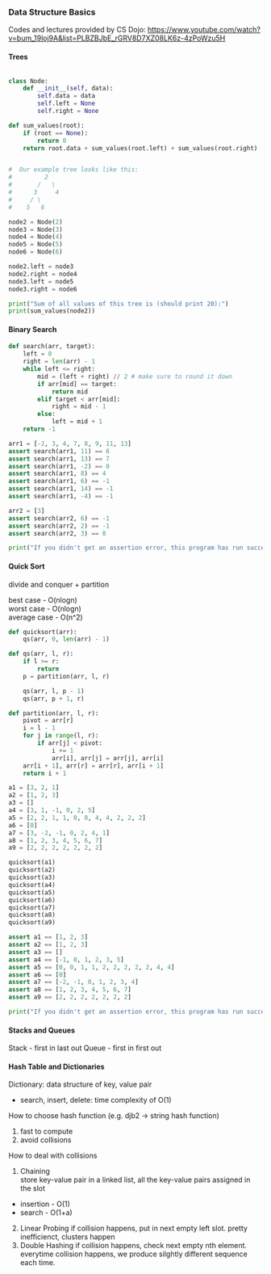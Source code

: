 ### Data Structure Basics
Codes and lectures provided by CS Dojo: https://www.youtube.com/watch?v=bum_19loj9A&list=PLBZBJbE_rGRV8D7XZ08LK6z-4zPoWzu5H

#### Trees
```python

class Node:
    def __init__(self, data):
        self.data = data
        self.left = None
        self.right = None

def sum_values(root):
    if (root == None):
        return 0
    return root.data + sum_values(root.left) + sum_values(root.right)


#  Our example tree looks like this:
#         2
#       /   \
#      3     4
#     / \
#    5   6

node2 = Node(2)
node3 = Node(3)
node4 = Node(4)
node5 = Node(5)
node6 = Node(6)

node2.left = node3
node2.right = node4
node3.left = node5
node3.right = node6

print("Sum of all values of this tree is (should print 20):")
print(sum_values(node2))

```


#### Binary Search

```python
def search(arr, target):
    left = 0
    right = len(arr) - 1
    while left <= right:
        mid = (left + right) // 2 # make sure to round it down
        if arr[mid] == target:
	        return mid
        elif target < arr[mid]:
	        right = mid - 1
        else:
            left = mid + 1
    return -1

arr1 = [-2, 3, 4, 7, 8, 9, 11, 13]
assert search(arr1, 11) == 6
assert search(arr1, 13) == 7
assert search(arr1, -2) == 0
assert search(arr1, 8) == 4
assert search(arr1, 6) == -1
assert search(arr1, 14) == -1
assert search(arr1, -4) == -1

arr2 = [3]
assert search(arr2, 6) == -1
assert search(arr2, 2) == -1
assert search(arr2, 3) == 0

print("If you didn't get an assertion error, this program has run successfully.")
```


#### Quick Sort
divide and conquer + partition

best case - O(nlogn)  
worst case - O(nlogn)  
average case - O(n^2) 

```python
def quicksort(arr):
    qs(arr, 0, len(arr) - 1)

def qs(arr, l, r):
    if l >= r:
        return
    p = partition(arr, l, r)

    qs(arr, l, p - 1)
    qs(arr, p + 1, r)

def partition(arr, l, r):
    pivot = arr[r]
    i = l - 1
    for j in range(l, r):
        if arr[j] < pivot:
            i += 1
            arr[i], arr[j] = arr[j], arr[i]
    arr[i + 1], arr[r] = arr[r], arr[i + 1]
    return i + 1

a1 = [3, 2, 1]
a2 = [1, 2, 3]
a3 = []
a4 = [3, 1, -1, 0, 2, 5]
a5 = [2, 2, 1, 1, 0, 0, 4, 4, 2, 2, 2]
a6 = [0]
a7 = [3, -2, -1, 0, 2, 4, 1]
a8 = [1, 2, 3, 4, 5, 6, 7]
a9 = [2, 2, 2, 2, 2, 2, 2]

quicksort(a1)
quicksort(a2)
quicksort(a3)
quicksort(a4)
quicksort(a5)
quicksort(a6)
quicksort(a7)
quicksort(a8)
quicksort(a9)

assert a1 == [1, 2, 3]
assert a2 == [1, 2, 3]
assert a3 == []
assert a4 == [-1, 0, 1, 2, 3, 5]
assert a5 == [0, 0, 1, 1, 2, 2, 2, 2, 2, 4, 4]
assert a6 == [0]
assert a7 == [-2, -1, 0, 1, 2, 3, 4]
assert a8 == [1, 2, 3, 4, 5, 6, 7]
assert a9 == [2, 2, 2, 2, 2, 2, 2]

print("If you didn't get an assertion error, this program has run successfully.")
```

#### Stacks and Queues 

Stack - first in last out
Queue - first in first out

#### Hash Table and Dictionaries
Dictionary: data structure of key, value pair
- search, insert, delete: time complexity of O(1)  


How to choose hash function (e.g. djb2 -> string hash function)
1. fast to compute
2. avoid collisions 

How to deal with collisions
1. Chaining  
store key-value pair in a linked list, all the key-value pairs assigned in the slot  
- insertion - O(1)  
- search - O(1+a)
2. Linear Probing
if collision happens, put in next empty left slot. pretty inefficienct, clusters happen
3. Double Hashing
if collision happens, check next empty nth element.
everytime collision happens, we produce silghtly different sequence each time.
